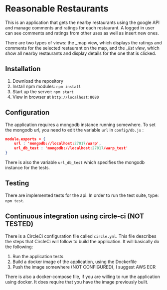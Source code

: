 # Reasonable Restaurants

This is an application that gets the nearby restaurants using the google API and manage comments and ratings for each restaurant.
A logged in user can see comments and ratings from other uses as well as insert new ones.

There are two types of views: the _map view, which displays the ratings and comments for the selected restaurant on the map, and the __list view_, which show all nearby restaurants and display details for the one that is clicked.

## Installation
1. Download the repository
2. Install npm modules: `npm install`
3. Start up the server: `npm start`
4. View in browser at `http://localhost:8080`

## Configuration
The application requires a mongodb instance running somewhere.
To set the mongodb url, you need to edit the variable `url` in `config/db.js` :

```json
module.exports = {
	url : 'mongodb://localhost:27017/warp',
	url_db_test : 'mongodb://localhost:27017/warp_test'
}
```
There is also the variable `url_db_test` which specifies the mongodb instance for the tests.

## Testing

There are implemented tests for the api.
In order to run the test suite, type: `npm test`.

## Continuous integration using circle-ci (NOT TESTED)
There is a CircleCi configuration file called `circle.yml`.
This file describes the steps that CircleCi will follow to build the application. 
It will basically do the following:
1. Run the application tests
2. Build a docker image of the application, using the Dockerfile
3. Push the image somewhere (NOT CONFIGURED), I suggest AWS ECR

There is also a docker-compose file, if you are willing to run the application using docker. It does require that you have the image previously built.


